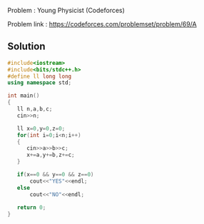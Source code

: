 
Problem : Young Physicist (Codeforces)

Problem link : https://codeforces.com/problemset/problem/69/A

## Solution

```C++
#include<iostream>
#include<bits/stdc++.h>
#define ll long long
using namespace std;

int main()
{
   ll n,a,b,c;
   cin>>n;

   ll x=0,y=0,z=0;
   for(int i=0;i<n;i++)
   {
      cin>>a>>b>>c;
      x+=a,y+=b,z+=c;
   }

   if(x==0 && y==0 && z==0)
       cout<<"YES"<<endl;
   else
       cout<<"NO"<<endl;
   
   return 0;
}
```
